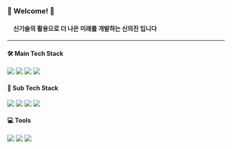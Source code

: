 ### 👋 Welcome! 👋
####   신기술의 활용으로 더 나은 미래를 개발하는 신의진 입니다

***

#### 🛠 Main Tech Stack
<img src="https://img.shields.io/badge/Spring-6DB33F?style=flat&logo=Spring&logoColor=white"/></a> 
<img src="https://img.shields.io/badge/Python-3776AB?style=flat&logo=Python&logoColor=white"/></a>
<img src="https://img.shields.io/badge/TensorFlow-FF6F00?style=flat&logo=TensorFlow&logoColor=white"/></a> 
<img src="https://img.shields.io/badge/PyTorch-EE4C2C?style=flat&logo=PyTorch&logoColor=white"/></a> 

 
#### 🔧 Sub Tech Stack
<img src="https://img.shields.io/badge/MySQL Idea-4479A1?style=flat&logo=MySQL&logoColor=white"/></a> 
<img src="https://img.shields.io/badge/Spring Boot-6DB33F?style=flat&logo=springboot&logoColor=white"/></a> 
<img src="https://img.shields.io/badge/PyTorch-EE4C2C?style=flat&logo=PyTorch&logoColor=white"/></a> 
<img src="https://img.shields.io/badge/PyTorch-EE4C2C?style=flat&logo=PyTorch&logoColor=white"/></a> 
             
#### 💻 Tools
<img src="https://img.shields.io/badge/vscode-5C2D91?style=flat-square&logo=visual%20studio&logoColor=white"></a>
<img src="https://img.shields.io/badge/Intellij Idea-000000?style=flat&logo=intellijidea&logoColor=white"/></a> 
<img src="https://img.shields.io/badge/GIT-E44C30?style=flat-square&logo=git&logoColor=white"></a>
